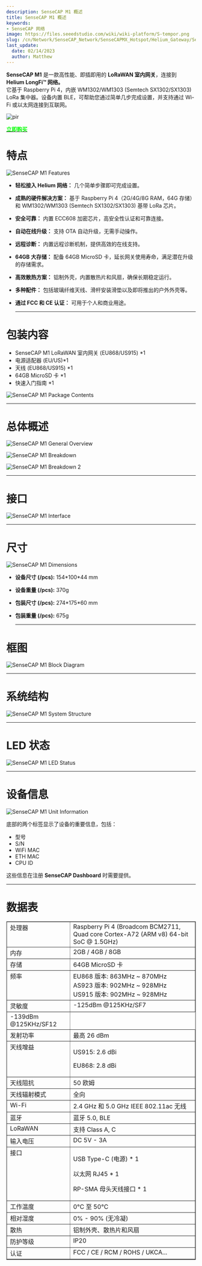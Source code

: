 ```yaml
---
description: SenseCAP M1 概述
title: SenseCAP M1 概述
keywords:
- SenseCAP 网络
image: https://files.seeedstudio.com/wiki/wiki-platform/S-tempor.png
slug: /cn/Network/SenseCAP_Network/SenseCAPMX_Hotspot/Helium_Gateway/SenseCAP_M1/SenseCAP_M1_Overview
last_update:
  date: 02/14/2023
  author: Matthew
---
```




**SenseCAP M1** 是一款高性能、即插即用的 **LoRaWAN 室内网关**，连接到 **Helium LongFi™ 网络。**  
它基于 Raspberry Pi 4，内嵌 WM1302/WM1303 (Semtech SX1302/SX1303) LoRa 集中器。设备内置 BLE，可帮助您通过简单几步完成设置，并支持通过 Wi-Fi 或以太网连接到互联网。

<p style={{textAlign: 'center'}}><img src="https://www.sensecapmx.com/wp-content/uploads/2022/06/sensecapm1.webp" alt="pir" width={600} height="auto" /></p>


<div class="get_one_now_container" style={{textAlign: 'center'}}>
    <a class="get_one_now_item" href="https://www.seeedstudio.com/SenseCAP-M1-LoRaWAN-Indoor-Gateway-EU868-p-5022.html" target="_blank" rel="noopener noreferrer">
            <strong><span><font color={'FFFFFF'} size={"4"}> 立即购买 </font></span></strong>
    </a>
</div>

**特点**
============

![SenseCAP M1 Features](https://www.sensecapmx.com/wp-content/uploads/2022/06/features.jpg)

*   **轻松接入 Helium 网络：** 几个简单步骤即可完成设置。
*   **成熟的硬件解决方案：** 基于 Raspberry Pi 4（2G/4G/8G RAM，64G 存储）和 WM1302/WM1303 (Semtech SX1302/SX1303) 基带 LoRa 芯片。
*   **安全可靠：** 内置 ECC608 加密芯片，高安全性认证和可靠连接。
*   **自动在线升级：** 支持 OTA 自动升级，无需手动操作。
*   **远程诊断：** 内置远程诊断机制，提供高效的在线支持。
*   **64GB 大存储：** 配备 64GB MicroSD 卡，延长网关使用寿命，满足潜在升级的存储需求。
*   **高效散热方案：** 铝制外壳，内置散热片和风扇，确保长期稳定运行。
*   **多种配件：** 包括玻璃纤维天线、滑杆安装滑垫以及即将推出的户外外壳等。
*   **通过 FCC 和 CE 认证：** 可用于个人和商业用途。  
    
    * * *
    

**包装内容**
====================

*   SenseCAP M1 LoRaWAN 室内网关 (EU868/US915) \*1
*   电源适配器 (EU/US)\*1
*   天线 (EU868/US915) \*1
*   64GB MicroSD 卡 \*1
*   快速入门指南 \*1

![SenseCAP M1 Package Contents](https://www.sensecapmx.com/wp-content/uploads/2022/06/package-contents.png)

* * *

**总体概述**
====================

![SenseCAP M1 General Overview](https://www.sensecapmx.com/wp-content/uploads/2022/06/overview-1.webp)

![SenseCAP M1 Breakdown](https://www.sensecapmx.com/wp-content/uploads/2022/06/overview-2.webp)

![SenseCAP M1 Breakdown 2](https://www.sensecapmx.com/wp-content/uploads/2022/06/overview-3.webp)

* * *

**接口**
=============

![SenseCAP M1 Interface](https://www.sensecapmx.com/wp-content/uploads/2022/06/interface-1.webp)

* * *

**尺寸**
==============

![SenseCAP M1 Dimensions](https://www.sensecapmx.com/wp-content/uploads/2022/06/dimensions-1.webp)

*   **设备尺寸 (/pcs):** 154\*100\*44 mm
*   **设备重量 (/pcs):** 370g
*   **包装尺寸 (/pcs):** 274\*175\*60 mm
*   **包装重量 (/pcs):** 675g  
    
    * * *
    

**框图**
=================

![SenseCAP M1 Block Diagram](https://www.sensecapmx.com/wp-content/uploads/2022/06/block-diagram.webp)

* * *

**系统结构**
====================

![SenseCAP M1 System Structure](https://www.sensecapmx.com/wp-content/uploads/2022/06/system-structure.webp)

* * *

**LED 状态**
==============

![SenseCAP M1 LED Status](https://www.sensecapmx.com/wp-content/uploads/2022/06/LED-status.webp)

* * *

**设备信息**
====================

![SenseCAP M1 Unit Information](https://www.sensecapmx.com/wp-content/uploads/2022/06/unit-info.webp)

底部的两个标签显示了设备的重要信息，包括：

*   型号
*   S/N
*   WiFi MAC
*   ETH MAC
*   CPU ID

这些信息在注册 **SenseCAP Dashboard** 时需要提供。

* * *

**数据表**
=============

<table style={{width: '45.6785%'}} border={0} cellSpacing={0} cellPadding={0}><tbody><tr><td style={{width: '28.2523%'}} valign="top">处理器</td><td style={{width: '71.4849%'}} valign="top">Raspberry Pi 4 (Broadcom BCM2711, Quad core Cortex-A72 (ARM v8) 64-bit SoC @ 1.5GHz)</td></tr><tr><td style={{width: '28.2523%'}} valign="top">内存</td><td style={{width: '71.4849%'}} valign="top">2GB / 4GB / 8GB</td></tr><tr><td style={{width: '28.2523%'}} valign="top">存储</td><td style={{width: '71.4849%'}} valign="top">64GB MicroSD 卡</td></tr><tr><td style={{width: '28.2523%'}} valign="top">频率</td><td style={{width: '71.4849%'}} valign="top">EU868 版本: 863MHz ~ 870MHz<br />AS923 版本: 902MHz ~ 928MHz<br />US915 版本: 902MHz ~ 928MHz</td></tr><tr><td style={{width: '28.2523%'}} rowSpan={2} valign="top">灵敏度</td><td style={{width: '71.4849%'}} valign="top">-125dBm @125KHz/SF7</td></tr><tr><td style={{width: '71.4849%'}} valign="top">-139dBm @125KHz/SF12</td></tr><tr><td style={{width: '28.2523%'}} valign="top">发射功率</td><td style={{width: '71.4849%'}} valign="top">最高 26 dBm</td></tr><tr><td style={{width: '28.2523%'}} valign="top">天线增益</td><td style={{width: '71.4849%'}} valign="top"><p>US915: 2.6 dBi</p><p>EU868: 2.8 dBi</p></td></tr><tr><td style={{width: '28.2523%'}} valign="top">天线阻抗</td><td style={{width: '71.4849%'}} valign="top">50 欧姆</td></tr><tr><td style={{width: '28.2523%'}} valign="top">天线辐射模式</td><td style={{width: '71.4849%'}} valign="top">全向</td></tr><tr><td style={{width: '28.2523%'}} valign="top">Wi-Fi</td><td style={{width: '71.4849%'}} valign="top">2.4 GHz 和 5.0 GHz IEEE 802.11ac 无线</td></tr><tr><td style={{width: '28.2523%'}} valign="top">蓝牙</td><td style={{width: '71.4849%'}} valign="top">蓝牙 5.0, BLE</td></tr><tr><td style={{width: '28.2523%'}} valign="top">LoRaWAN</td><td style={{width: '71.4849%'}} valign="top">支持 Class A, C</td></tr><tr><td style={{width: '28.2523%'}} valign="top">输入电压</td><td style={{width: '71.4849%'}} valign="top">DC 5V - 3A</td></tr><tr><td style={{width: '28.2523%'}} valign="top">接口</td><td style={{width: '71.4849%'}} valign="top"><p>USB Type-C (电源) * 1</p><p>以太网 RJ45 * 1</p><p>RP-SMA 母头天线接口 * 1</p></td></tr><tr><td style={{width: '28.2523%'}} valign="top">工作温度</td><td style={{width: '71.4849%'}} valign="top">0°C 至 50°C</td></tr><tr><td style={{width: '28.2523%'}} valign="top">相对湿度</td><td style={{width: '71.4849%'}} valign="top">0% - 90% (无冷凝)</td></tr><tr><td style={{width: '28.2523%'}} valign="top">散热</td><td style={{width: '71.4849%'}} valign="top">铝制外壳、散热片和风扇</td></tr><tr><td style={{width: '28.2523%'}} valign="top">防护等级</td><td style={{width: '71.4849%'}} valign="top">IP20</td></tr><tr><td style={{width: '28.2523%'}} valign="top">认证</td><td style={{width: '71.4849%'}} valign="top">FCC / CE / RCM / ROHS / UKCA...</td></tr></tbody></table>